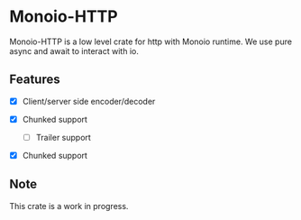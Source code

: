 # Monoio-HTTP
Monoio-HTTP is a low level crate for http with Monoio runtime. We use pure async and await to interact with io.

## Features
- [x] Client/server side encoder/decoder
- [x] Chunked support
    - [ ] Trailer support
- [x] Chunked support


## Note
This crate is a work in progress.